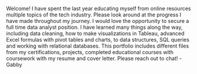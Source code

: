 Welcome! 
  I have spent the last year educating myself from online resources multiple topics of the tech industry. 
  Please look around at the progress I have made throughout my journey. 
  I would love the opportunity to secure a full time data analyst position. 
  I have learned many things along the way, including data cleaning, how to make visualizations in Tableau, advanced Excel formulas with pivot tables and charts, to data structures, SQL queries and working with relational databases.
  This portfolio includes different files from my certifications, projects, completed educational courses with coursework with my resume and cover letter. 
  Please reach out to chat!
  -Gabby
